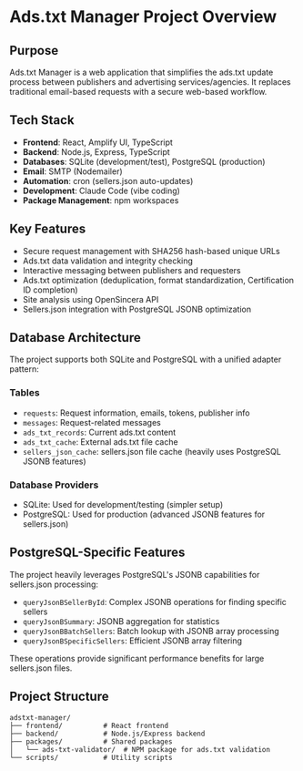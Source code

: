 # Ads.txt Manager Project Overview

## Purpose
Ads.txt Manager is a web application that simplifies the ads.txt update process between publishers and advertising services/agencies. It replaces traditional email-based requests with a secure web-based workflow.

## Tech Stack
- **Frontend**: React, Amplify UI, TypeScript
- **Backend**: Node.js, Express, TypeScript  
- **Databases**: SQLite (development/test), PostgreSQL (production)
- **Email**: SMTP (Nodemailer)
- **Automation**: cron (sellers.json auto-updates)
- **Development**: Claude Code (vibe coding)
- **Package Management**: npm workspaces

## Key Features
- Secure request management with SHA256 hash-based unique URLs
- Ads.txt data validation and integrity checking
- Interactive messaging between publishers and requesters
- Ads.txt optimization (deduplication, format standardization, Certification ID completion)
- Site analysis using OpenSincera API
- Sellers.json integration with PostgreSQL JSONB optimization

## Database Architecture
The project supports both SQLite and PostgreSQL with a unified adapter pattern:

### Tables
- `requests`: Request information, emails, tokens, publisher info
- `messages`: Request-related messages
- `ads_txt_records`: Current ads.txt content
- `ads_txt_cache`: External ads.txt file cache
- `sellers_json_cache`: sellers.json file cache (heavily uses PostgreSQL JSONB features)

### Database Providers
- SQLite: Used for development/testing (simpler setup)
- PostgreSQL: Used for production (advanced JSONB features for sellers.json)

## PostgreSQL-Specific Features
The project heavily leverages PostgreSQL's JSONB capabilities for sellers.json processing:
- `queryJsonBSellerById`: Complex JSONB operations for finding specific sellers
- `queryJsonBSummary`: JSONB aggregation for statistics
- `queryJsonBBatchSellers`: Batch lookup with JSONB array processing  
- `queryJsonBSpecificSellers`: Efficient JSONB array filtering

These operations provide significant performance benefits for large sellers.json files.

## Project Structure
```
adstxt-manager/
├── frontend/          # React frontend
├── backend/           # Node.js/Express backend
├── packages/          # Shared packages
│   └── ads-txt-validator/  # NPM package for ads.txt validation
└── scripts/           # Utility scripts
```